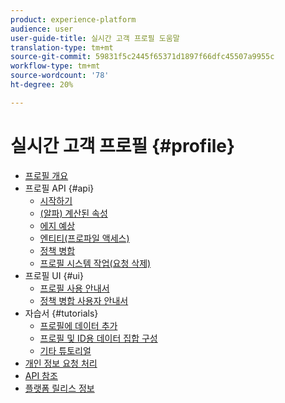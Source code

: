 ```yaml
---
product: experience-platform
audience: user
user-guide-title: 실시간 고객 프로필 도움말
translation-type: tm+mt
source-git-commit: 59831f5c2445f65371d1897f66dfc45507a9955c
workflow-type: tm+mt
source-wordcount: '78'
ht-degree: 20%

---
```



# 실시간 고객 프로필 {#profile}

* [프로필 개요](home.md)
* 프로필 API {#api}
   * [시작하기](api/getting-started.md)
   * [(알파) 계산된 속성](api/computed-attributes.md)
   * [에지 예상](api/edge-projections.md)
   * [엔티티(프로파일 액세스)](api/entities.md)
   * [정책 병합](api/merge-policies.md)
   * [프로필 시스템 작업(요청 삭제)](api/profile-system-jobs.md)
* 프로필 UI {#ui}
   * [프로필 사용 안내서](ui/user-guide.md)
   * [정책 병합 사용자 안내서](ui/merge-policies.md)
* 자습서 {#tutorials}
   * [프로필에 데이터 추가](tutorials/add-profile-data.md)
   * [프로필 및 ID용 데이터 집합 구성](tutorials/dataset-configuration.md)
   * [기타 튜토리얼](https://docs.adobe.com/content/help/ko-KR/experience-platform/tutorials/home.html)
* [개인 정보 요청 처리](privacy.md)
* [API 참조](https://www.adobe.io/apis/experienceplatform/home/api-reference.html#!acpdr/swagger-specs/real-time-customer-profile.yaml)
* [플랫폼 릴리스 정보](https://www.adobe.com/go/platform-release-notes-en)